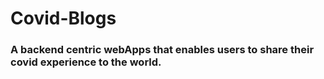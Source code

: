 # Covid-Blogs
### A backend centric webApps that enables users to share their covid experience to the world.
